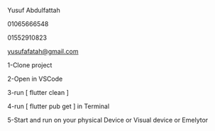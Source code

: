 Yusuf Abdulfattah 

01065666548

01552910823

yusufafatah@gmail.com

1-Clone project 

2-Open in VSCode

3-run [ flutter clean ]

4-run [ flutter pub get ] in Terminal 

5-Start and run on your physical Device or Visual device or Emelytor 

